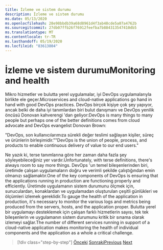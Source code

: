 ```yaml
---
title: İzleme ve sistem durumu
description: İzleme ve sistem durumu
ms.date: 05/13/2020
ms.openlocfilehash: 28e98bbdb39a68d8961d4f3ab48cde5a07a4762b
ms.sourcegitcommit: 27db07ffb26f76912feefba7b884313547410db5
ms.translationtype: MT
ms.contentlocale: tr-TR
ms.lasthandoff: 05/19/2020
ms.locfileid: "83613804"
---
```

# <a name="monitoring-and-health"></a><span data-ttu-id="f0b2c-103">İzleme ve sistem durumu</span><span class="sxs-lookup"><span data-stu-id="f0b2c-103">Monitoring and health</span></span>

<span data-ttu-id="f0b2c-104">Mikro hizmetler ve bulutta yerel uygulamalar, iyi DevOps uygulamalarıyla birlikte ele geçer.</span><span class="sxs-lookup"><span data-stu-id="f0b2c-104">Microservices and cloud-native applications go hand in hand with good DevOps practices.</span></span> <span data-ttu-id="f0b2c-105">DevOps birçok kişiye çok şey yapıyor, ancak belki de daha iyi tanımlardan biri bulut danışmanı ve DevOps yenilik öncüsü Donovan kahverengi 'dan geliyor:</span><span class="sxs-lookup"><span data-stu-id="f0b2c-105">DevOps is many things to many people but perhaps one of the better definitions comes from cloud advocate and DevOps evangelist Donovan Brown:</span></span>

<span data-ttu-id="f0b2c-106">"DevOps, son kullanıcılarımıza sürekli değer teslimi sağlayan kişiler, süreç ve ürünlerin birleşimidir."</span><span class="sxs-lookup"><span data-stu-id="f0b2c-106">"DevOps is the union of people, process, and products to enable continuous delivery of value to our end users."</span></span>

<span data-ttu-id="f0b2c-107">Ne yazık ki, terse tanımlarına göre her zaman daha fazla şey söyleyebileceğiniz yer vardır.</span><span class="sxs-lookup"><span data-stu-id="f0b2c-107">Unfortunately, with terse definitions, there's always room to say more things.</span></span> <span data-ttu-id="f0b2c-108">DevOps 'un temel bileşenlerinden biri, üretimde çalışan uygulamaların doğru ve verimli şekilde çalıştığından emin olmanızı sağlamaktır.</span><span class="sxs-lookup"><span data-stu-id="f0b2c-108">One of the key components of DevOps is ensuring that the applications running in production are functioning properly and efficiently.</span></span> <span data-ttu-id="f0b2c-109">Üretimde uygulamanın sistem durumunu ölçmek için, sunuculardan, konaklardan ve uygulamadan oluşturulan çeşitli günlükleri ve ölçümleri izlemek gereklidir.</span><span class="sxs-lookup"><span data-stu-id="f0b2c-109">To gauge the health of the application in production, it's necessary to monitor the various logs and metrics being produced from the servers, hosts, and the application proper.</span></span> <span data-ttu-id="f0b2c-110">Bulutta yerel bir uygulamayı desteklemek için çalışan farklı hizmetlerin sayısı, tek tek bileşenlerin ve uygulamanın sistem durumunu kritik bir sınama olarak izlemeyi sağlar.</span><span class="sxs-lookup"><span data-stu-id="f0b2c-110">The number of different services running in support of a cloud-native application makes monitoring the health of individual components and the application as a whole a critical challenge.</span></span>

>[!div class="step-by-step"]
><span data-ttu-id="f0b2c-111">[Önceki](resilient-communications.md) 
> [Sonraki](observability-patterns.md)</span><span class="sxs-lookup"><span data-stu-id="f0b2c-111">[Previous](resilient-communications.md)
[Next](observability-patterns.md)</span></span>
